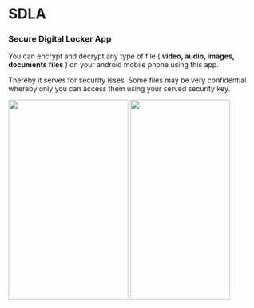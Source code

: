 # SDLA

### Secure Digital Locker App
You can encrypt and decrypt any type of file ( <b>video, audio, images, documents files</b> ) on your android mobile
phone using this app.

Thereby it serves for security isses. Some files may be very confidential whereby only you can access them using your 
served security key.

<img src="https://user-images.githubusercontent.com/25587047/62314674-682dfc80-b448-11e9-9b81-fab18efbe2ed.gif" width="240" height="400">

<img src="https://user-images.githubusercontent.com/25587047/62313072-a75a4e80-b444-11e9-8395-5ca7147f918a.png" width="200" height="400">
